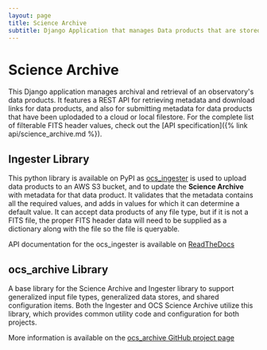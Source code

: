 ```yaml
---
layout: page
title: Science Archive
subtitle: Django Application that manages Data products that are stored in AWS S3 buckets
---
```


# Science Archive

This Django application manages archival and retrieval of an observatory's data products. It features a REST API for retrieving metadata and download links for data products, and also for submitting metadata for data products that have been uplodaded to a cloud or local filestore. For the complete list of filterable FITS header values, check out the [API specification]({% link api/science_archive.md %}).

## Ingester Library

This python library is available on PyPI as [ocs_ingester](https://pypi.org/project/ocs-ingester/) is used to upload data products to an AWS S3 bucket, and to update the **Science Archive** with metadata for that data product. It validates that the metadata contains all the required values, and adds in values for which it can determine a default value. It can accept data products of any file type, but if it is not a FITS file, the proper FITS header data will need to be supplied as a dictionary along with the file so the file is queryable.

API documentation for the ocs_ingester is available on [ReadTheDocs](https://ingester.readthedocs.io/en/latest/)

## ocs_archive Library

A base library for the Science Archive and Ingester library to support generalized input file types, generalized data stores, and shared configuration items. Both the Ingester and OCS Science Archive utilize this library, which provides common utility code and configuration for both projects.

More information is available on the [ocs_archive GitHub project page](https://github.com/observatorycontrolsystem/ocs_archive)

